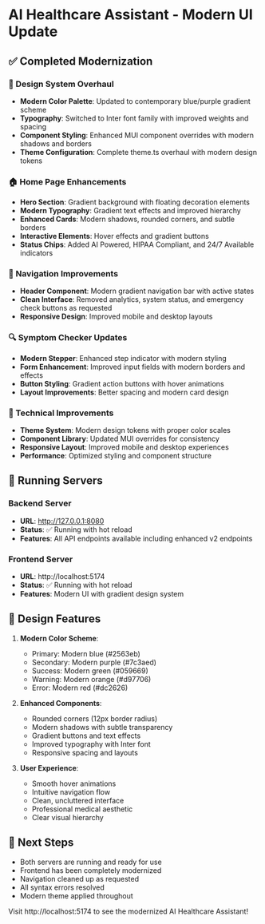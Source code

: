 # AI Healthcare Assistant - Modern UI Update

## ✅ Completed Modernization

### 🎨 Design System Overhaul
- **Modern Color Palette**: Updated to contemporary blue/purple gradient scheme
- **Typography**: Switched to Inter font family with improved weights and spacing
- **Component Styling**: Enhanced MUI component overrides with modern shadows and borders
- **Theme Configuration**: Complete theme.ts overhaul with modern design tokens

### 🏠 Home Page Enhancements
- **Hero Section**: Gradient background with floating decoration elements
- **Modern Typography**: Gradient text effects and improved hierarchy
- **Enhanced Cards**: Modern shadows, rounded corners, and subtle borders
- **Interactive Elements**: Hover effects and gradient buttons
- **Status Chips**: Added AI Powered, HIPAA Compliant, and 24/7 Available indicators

### 🧭 Navigation Improvements
- **Header Component**: Modern gradient navigation bar with active states
- **Clean Interface**: Removed analytics, system status, and emergency check buttons as requested
- **Responsive Design**: Improved mobile and desktop layouts

### 🔍 Symptom Checker Updates
- **Modern Stepper**: Enhanced step indicator with modern styling
- **Form Enhancement**: Improved input fields with modern borders and effects
- **Button Styling**: Gradient action buttons with hover animations
- **Layout Improvements**: Better spacing and modern card design

### 🎯 Technical Improvements
- **Theme System**: Modern design tokens with proper color scales
- **Component Library**: Updated MUI overrides for consistency
- **Responsive Layout**: Improved mobile and desktop experiences
- **Performance**: Optimized styling and component structure

## 🚀 Running Servers

### Backend Server
- **URL**: http://127.0.0.1:8080
- **Status**: ✅ Running with hot reload
- **Features**: All API endpoints available including enhanced v2 endpoints

### Frontend Server  
- **URL**: http://localhost:5174
- **Status**: ✅ Running with hot reload
- **Features**: Modern UI with gradient design system

## 🎨 Design Features

1. **Modern Color Scheme**:
   - Primary: Modern blue (#2563eb)
   - Secondary: Modern purple (#7c3aed)
   - Success: Modern green (#059669)
   - Warning: Modern orange (#d97706)
   - Error: Modern red (#dc2626)

2. **Enhanced Components**:
   - Rounded corners (12px border radius)
   - Modern shadows with subtle transparency
   - Gradient buttons and text effects
   - Improved typography with Inter font
   - Responsive spacing and layouts

3. **User Experience**:
   - Smooth hover animations
   - Intuitive navigation flow
   - Clean, uncluttered interface
   - Professional medical aesthetic
   - Clear visual hierarchy

## 🔧 Next Steps
- Both servers are running and ready for use
- Frontend has been completely modernized
- Navigation cleaned up as requested
- All syntax errors resolved
- Modern theme applied throughout

Visit http://localhost:5174 to see the modernized AI Healthcare Assistant!
